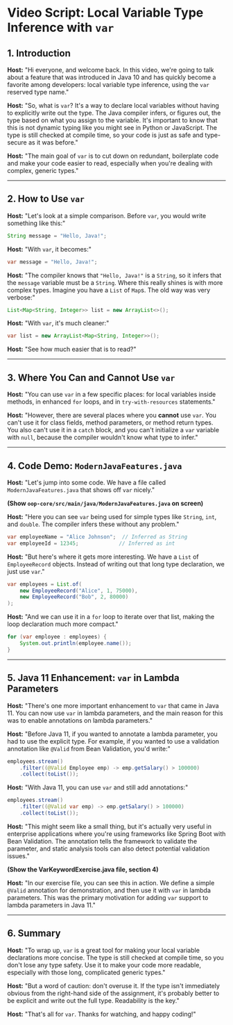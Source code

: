 
# Video Script: Local Variable Type Inference with `var`

## 1. Introduction

**Host:** "Hi everyone, and welcome back. In this video, we're going to talk about a feature that was introduced in Java 10 and has quickly become a favorite among developers: local variable type inference, using the `var` reserved type name."

**Host:** "So, what is `var`? It's a way to declare local variables without having to explicitly write out the type. The Java compiler infers, or figures out, the type based on what you assign to the variable. It's important to know that this is not dynamic typing like you might see in Python or JavaScript. The type is still checked at compile time, so your code is just as safe and type-secure as it was before."

**Host:** "The main goal of `var` is to cut down on redundant, boilerplate code and make your code easier to read, especially when you're dealing with complex, generic types."

---

## 2. How to Use `var`

**Host:** "Let's look at a simple comparison. Before `var`, you would write something like this:"

```java
String message = "Hello, Java!";
```

**Host:** "With `var`, it becomes:"

```java
var message = "Hello, Java!";
```

**Host:** "The compiler knows that `"Hello, Java!"` is a `String`, so it infers that the `message` variable must be a `String`. Where this really shines is with more complex types. Imagine you have a `List` of `Map`s. The old way was very verbose:"

```java
List<Map<String, Integer>> list = new ArrayList<>();
```

**Host:** "With `var`, it's much cleaner:"

```java
var list = new ArrayList<Map<String, Integer>>();
```

**Host:** "See how much easier that is to read?"

---

## 3. Where You Can and Cannot Use `var`

**Host:** "You can use `var` in a few specific places: for local variables inside methods, in enhanced `for` loops, and in `try-with-resources` statements."

**Host:** "However, there are several places where you **cannot** use `var`. You can't use it for class fields, method parameters, or method return types. You also can't use it in a `catch` block, and you can't initialize a `var` variable with `null`, because the compiler wouldn't know what type to infer."

---

## 4. Code Demo: `ModernJavaFeatures.java`

**Host:** "Let's jump into some code. We have a file called `ModernJavaFeatures.java` that shows off `var` nicely."

**(Show `oop-core/src/main/java/ModernJavaFeatures.java` on screen)**

**Host:** "Here you can see `var` being used for simple types like `String`, `int`, and `double`. The compiler infers these without any problem."

```java
var employeeName = "Alice Johnson";  // Inferred as String
var employeeId = 12345;             // Inferred as int
```

**Host:** "But here's where it gets more interesting. We have a `List` of `EmployeeRecord` objects. Instead of writing out that long type declaration, we just use `var`."

```java
var employees = List.of(
    new EmployeeRecord("Alice", 1, 75000),
    new EmployeeRecord("Bob", 2, 80000)
);
```

**Host:** "And we can use it in a `for` loop to iterate over that list, making the loop declaration much more compact."

```java
for (var employee : employees) {
    System.out.println(employee.name());
}
```

---

## 5. Java 11 Enhancement: `var` in Lambda Parameters

**Host:** "There's one more important enhancement to `var` that came in Java 11. You can now use `var` in lambda parameters, and the main reason for this was to enable annotations on lambda parameters."

**Host:** "Before Java 11, if you wanted to annotate a lambda parameter, you had to use the explicit type. For example, if you wanted to use a validation annotation like `@Valid` from Bean Validation, you'd write:"

```java
employees.stream()
    .filter((@Valid Employee emp) -> emp.getSalary() > 100000)
    .collect(toList());
```

**Host:** "With Java 11, you can use `var` and still add annotations:"

```java
employees.stream()
    .filter((@Valid var emp) -> emp.getSalary() > 100000)
    .collect(toList());
```

**Host:** "This might seem like a small thing, but it's actually very useful in enterprise applications where you're using frameworks like Spring Boot with Bean Validation. The annotation tells the framework to validate the parameter, and static analysis tools can also detect potential validation issues."

**(Show the VarKeywordExercise.java file, section 4)**

**Host:** "In our exercise file, you can see this in action. We define a simple `@Valid` annotation for demonstration, and then use it with `var` in lambda parameters. This was the primary motivation for adding `var` support to lambda parameters in Java 11."

---

## 6. Summary

**Host:** "To wrap up, `var` is a great tool for making your local variable declarations more concise. The type is still checked at compile time, so you don't lose any type safety. Use it to make your code more readable, especially with those long, complicated generic types."

**Host:** "But a word of caution: don't overuse it. If the type isn't immediately obvious from the right-hand side of the assignment, it's probably better to be explicit and write out the full type. Readability is the key."

**Host:** "That's all for `var`. Thanks for watching, and happy coding!"
